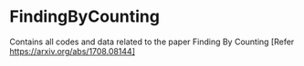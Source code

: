 # FindingByCounting
Contains all codes and data related to the paper Finding By Counting [Refer https://arxiv.org/abs/1708.08144]
